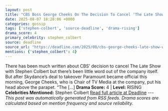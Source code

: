 ```yaml
---
layout: post
title: "CBS Boss George Cheeks On The Decision To Cancel ‘The Late Show With Stephen Colbert’"
date: 2025-08-07 18:28:06 +0000
categories: gossip
tags: ['stephen-colbert', 'source-deadline', 'drama-rising']
drama_score: 4
primary_celebrity: stephen_colbert
source: deadline
source_url: "https://deadline.com/2025/08/cbs-george-cheeks-late-show-with-stephen-colbert-cancelation-1236481494/"
mentions: {'stephen_colbert': 4}
---
```


There has been much written about CBS’ decision to cancel The Late Show with Stephen Colbert but there’s been little word out of the company itself. But after Skydance’s deal to takeover Paramount became official this morning, George Cheeks, who is Chair of TV Media at the company, put his head above the parapet. “The […] **Drama Score:** 4 | **Level:** RISING **Celebrities Mentioned:** Stephen Colbert [Read full article at Deadline](https://deadline.com/2025/08/cbs-george-cheeks-late-show-with-stephen-colbert-cancelation-1236481494/) --- *This post was automatically generated from RSS feeds. Drama scores are calculated based on mention frequency and source reliability.*